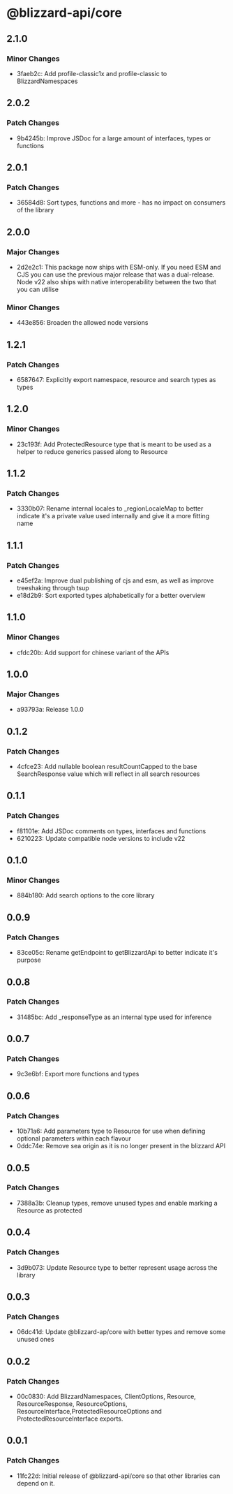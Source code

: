 # @blizzard-api/core

## 2.1.0

### Minor Changes

- 3faeb2c: Add profile-classic1x and profile-classic to BlizzardNamespaces

## 2.0.2

### Patch Changes

- 9b4245b: Improve JSDoc for a large amount of interfaces, types or functions

## 2.0.1

### Patch Changes

- 36584d8: Sort types, functions and more - has no impact on consumers of the library

## 2.0.0

### Major Changes

- 2d2e2c1: This package now ships with ESM-only. If you need ESM and CJS you can use the previous major release that was a dual-release. Node v22 also ships with native interoperability between the two that you can utilise

### Minor Changes

- 443e856: Broaden the allowed node versions

## 1.2.1

### Patch Changes

- 6587647: Explicitly export namespace, resource and search types as types

## 1.2.0

### Minor Changes

- 23c193f: Add ProtectedResource type that is meant to be used as a helper to reduce generics passed along to Resource

## 1.1.2

### Patch Changes

- 3330b07: Rename internal locales to \_regionLocaleMap to better indicate it's a private value used internally and give it a more fitting name

## 1.1.1

### Patch Changes

- e45ef2a: Improve dual publishing of cjs and esm, as well as improve treeshaking through tsup
- e18d2b9: Sort exported types alphabetically for a better overview

## 1.1.0

### Minor Changes

- cfdc20b: Add support for chinese variant of the APIs

## 1.0.0

### Major Changes

- a93793a: Release 1.0.0

## 0.1.2

### Patch Changes

- 4cfce23: Add nullable boolean resultCountCapped to the base SearchResponse value which will reflect in all search resources

## 0.1.1

### Patch Changes

- f81101e: Add JSDoc comments on types, interfaces and functions
- 6210223: Update compatible node versions to include v22

## 0.1.0

### Minor Changes

- 884b180: Add search options to the core library

## 0.0.9

### Patch Changes

- 83ce05c: Rename getEndpoint to getBlizzardApi to better indicate it's purpose

## 0.0.8

### Patch Changes

- 31485bc: Add \_responseType as an internal type used for inference

## 0.0.7

### Patch Changes

- 9c3e6bf: Export more functions and types

## 0.0.6

### Patch Changes

- 10b71a6: Add parameters type to Resource for use when defining optional parameters within each flavour
- 0ddc74e: Remove sea origin as it is no longer present in the blizzard API

## 0.0.5

### Patch Changes

- 7388a3b: Cleanup types, remove unused types and enable marking a Resource as protected

## 0.0.4

### Patch Changes

- 3d9b073: Update Resource type to better represent usage across the library

## 0.0.3

### Patch Changes

- 06dc41d: Update @blizzard-ap/core with better types and remove some unused ones

## 0.0.2

### Patch Changes

- 00c0830: Add BlizzardNamespaces, ClientOptions, Resource, ResourceResponse, ResourceOptions, ResourceInterface,ProtectedResourceOptions and ProtectedResourceInterface exports.

## 0.0.1

### Patch Changes

- 11fc22d: Initial release of @blizzard-api/core so that other libraries can depend on it.
